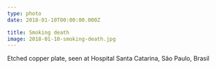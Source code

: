 ```yaml
---
type: photo
date: 2018-01-10T00:00:00.000Z

title: Smoking death
image: 2018-01-10-smoking-death.jpg
---
```


Etched copper plate, seen at Hospital Santa Catarina, São Paulo, Brasil
